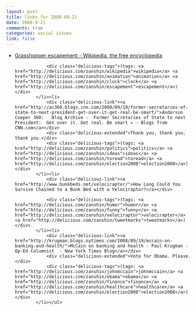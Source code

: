 ```yaml
--- 
layout: post
title: links for 2008-09-21
date: 2008-9-21
comments: true
categories: social issues
link: false
---
```

<ul class="delicious"><li>
                <div class="delicious-link"><a href="http://en.wikipedia.org/wiki/Grasshopper_escapement">Grasshopper escapement - Wikipedia, the free encyclopedia</a></div>
                
                <div class="delicious-tags">(tags: <a href="http://delicious.com/zanshin/wikipedia">wikipedia</a> <a href="http://delicious.com/zanshin/animation">animation</a> <a href="http://delicious.com/zanshin/clock">clock</a> <a href="http://delicious.com/zanshin/escapement">escapement</a>)</div>
            </li><li>
                <div class="delicious-link"><a href="http://ac360.blogs.cnn.com/2008/09/19/former-secretaries-of-state-to-next-president-get-over-it-get-real-be-smart/">Anderson Cooper 360:   Blog Archive -  Former Secretaries of State to next President:  Get over it. Get real. Be smart « - Blogs from CNN.com</a></div>
                <div class="delicious-extended">Thank you, thank you, thank you.</div>
                <div class="delicious-tags">(tags: <a href="http://delicious.com/zanshin/politics">politics</a> <a href="http://delicious.com/zanshin/ideas">ideas</a> <a href="http://delicious.com/zanshin/toread">toread</a> <a href="http://delicious.com/zanshin/election2008">election2008</a>)</div>
            </li><li>
                <div class="delicious-link"><a href="http://www.bunkbeds.net/velociraptor/">How Long Could You Survive Chained to a Bunk Bed with a Velociraptor?</a></div>
                
                <div class="delicious-tags">(tags: <a href="http://delicious.com/zanshin/humor">humor</a> <a href="http://delicious.com/zanshin/funny">funny</a> <a href="http://delicious.com/zanshin/velociraptor">velociraptor</a> <a href="http://delicious.com/zanshin/tweetmarks">tweetmarks</a>)</div>
            </li><li>
                <div class="delicious-link"><a href="http://krugman.blogs.nytimes.com/2008/09/19/mccain-on-banking-and-health/">McCain on banking and health - Paul Krugman - Op-Ed Columnist  - New York Times Blog</a></div>
                <div class="delicious-extended">Vote for Obama. Please.</div>
                <div class="delicious-tags">(tags: <a href="http://delicious.com/zanshin/johnmccain">johnmccain</a> <a href="http://delicious.com/zanshin/obama">obama</a> <a href="http://delicious.com/zanshin/finance">finance</a> <a href="http://delicious.com/zanshin/healthcare">healthcare</a> <a href="http://delicious.com/zanshin/election2008">election2008</a>)</div>
            </li></ul>
